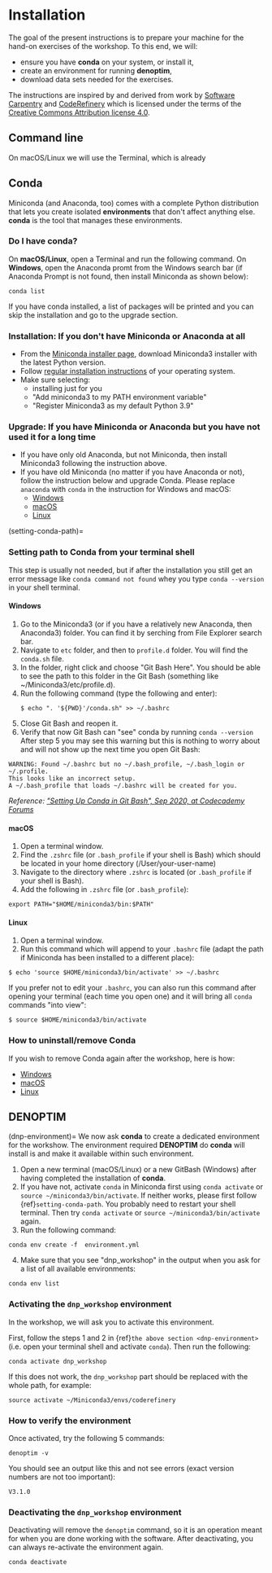 # Installation
The goal of the present instructions is to prepare your machine for the hand-on exercises of the workshop. To this end, we will:
* ensure you have **conda** on your system, or install it,
* create an environment for running **denoptim**,
* download data sets needed for the exercises.

The instructions are inspired by and derived from work by [Software Carpentry](http://software-carpentry.org) and [CodeRefinery](https://coderefinery.org/) which is licensed under the terms of the [Creative Commons Attribution license 4.0](https://creativecommons.org/licenses/by-sa/4.0/). 

## Command line
On macOS/Linux we will use the Terminal, which is already

## Conda

Miniconda (and Anaconda, too) comes with a complete Python distribution that lets
you create isolated **environments** that don't affect anything else.
**conda** is the tool that manages these environments.

### Do I have conda?
On **macOS/Linux**, open a Terminal and run the following command. On **Windows**, open the Anaconda promt from the Windows search bar (if Anaconda Prompt is not found, then install Miniconda as shown below): 

```conda list```

If you have conda installed, a list of packages will be printed and you can skip the installation and go to the upgrade section.

### Installation: If you don't have Miniconda or Anaconda at all

- From the [Miniconda installer page](https://docs.conda.io/en/latest/miniconda.html),
  download Miniconda3 installer with the latest Python version.
- Follow [regular installation instructions](https://conda.io/projects/conda/en/latest/user-guide/install/index.html#regular-installation)
  of your operating system.
- Make sure selecting:
    - installing just for you
    - "Add miniconda3 to my PATH environment variable"
    - "Register Miniconda3 as my default Python 3.9"


### Upgrade: If you have Miniconda or Anaconda but you have not used it for a long time

- If you have only old Anaconda, but not Miniconda, then install Miniconda3
  following the instruction above.
- If you have old Miniconda (no matter if you have Anaconda or not), follow the
  instruction below and upgrade Conda. Please replace `anaconda` with `conda`
  in the instruction for Windows and macOS:
    - [Windows](https://docs.conda.io/projects/continuumio-conda/en/latest/user-guide/install/windows.html#updating-conda)
    - [macOS](https://docs.conda.io/projects/continuumio-conda/en/latest/user-guide/install/macos.html#updating-anaconda-or-miniconda)
    - [Linux](https://docs.conda.io/projects/continuumio-conda/en/latest/user-guide/install/linux.html#updating-anaconda-or-miniconda)

(setting-conda-path)=

### Setting path to Conda from your terminal shell 

This step is usually not needed, but if after the installation you still get an error message like `conda command not found` whey you type `conda --version` in your shell terminal.

#### Windows
  1. Go to the Miniconda3 (or if you have a relatively new Anaconda, then
     Anaconda3) folder. You can find it by serching from File Explorer search
     bar.
  2. Navigate to `etc` folder, and then to `profile.d` folder. You will find
     the `conda.sh` file.
  3. In the folder, right click and choose "Git Bash Here". You should be able
     to see the path to this folder in the Git Bash (something like
     ~/Miniconda3/etc/profile.d).
  4. Run the following command (type the following and enter):
     ```shell
     $ echo ". '${PWD}'/conda.sh" >> ~/.bashrc
     ```
  5. Close Git Bash and reopen it.
  6. Verify that now Git Bash can "see" conda by running `conda --version`
  After step 5 you may see this warning but this is nothing to worry about and will
  not show up the next time you open Git Bash:
  ```
  WARNING: Found ~/.bashrc but no ~/.bash_profile, ~/.bash_login or ~/.profile.
  This looks like an incorrect setup.
  A ~/.bash_profile that loads ~/.bashrc will be created for you.
  ```
  *Reference: ["Setting Up Conda in Git Bash", Sep 2020, at Codecademy
  Forums](https://discuss.codecademy.com/t/setting-up-conda-in-git-bash/534473)*

#### macOS
  1. Open a terminal window.
  2. Find the `.zshrc` file (or `.bash_profile` if your shell is Bash)
     which should be located in your home directory
     (/User/your-user-name)
  3. Navigate to the directory where `.zshrc` is located (or `.bash_profile` if your shell is Bash).
  4. Add the following in `.zshrc` file (or `.bash_profile`):
  ```shell
  export PATH="$HOME/miniconda3/bin:$PATH"
  ```

#### Linux
  1. Open a terminal window.
  2. Run this command which will append to your `.bashrc` file (adapt the path if Miniconda has been installed
     to a different place):
  ```shell
  $ echo 'source $HOME/miniconda3/bin/activate' >> ~/.bashrc
  ```
  If you prefer not to edit your `.bashrc`, you can also run this command after opening your terminal (each time you open one)
  and it will bring all `conda` commands "into view":
  ```shell
  $ source $HOME/miniconda3/bin/activate
  ```


### How to uninstall/remove Conda

If you wish to remove Conda again after the workshop, here is how:

- [Windows](https://docs.conda.io/projects/continuumio-conda/en/latest/user-guide/install/windows.html#uninstalling-conda)
- [macOS](https://docs.conda.io/projects/continuumio-conda/en/latest/user-guide/install/macos.html#uninstalling-anaconda-or-miniconda)
- [Linux](https://docs.conda.io/projects/continuumio-conda/en/latest/user-guide/install/linux.html#uninstalling-anaconda-or-miniconda)


## DENOPTIM
(dnp-environment)=
We now ask **conda** to create a dedicated environment for the workshow. The environment required **DENOPTIM** do **conda** will install is and make it available within such environment.
1. Open a new terminal (macOS/Linux) or a new GitBash (Windows) after having completed the installation of **conda**.
2. If you have not, activate `conda` in Miniconda first using `conda activate` or `source ~/miniconda3/bin/activate`. If neither works, please first follow {ref}`setting-conda-path`. You probably need to restart your shell terminal. Then try `conda activate` or `source ~/miniconda3/bin/activate` again.
3. Run the following command:
```
conda env create -f  environment.yml
```
4. Make sure that you see "dnp_workshop" in the output when you ask for a list of all available environments:
```
conda env list
```

### Activating the `dnp_workshop` environment

In the workshop, we will ask you to activate this environment. 

First, follow the steps 1 and 2 in {ref}`the above section <dnp-environment>` (i.e. open your terminal shell and activate `conda`).
Then run the following:
```shell
conda activate dnp_workshop
```

If this does not work, the `dnp_workshop` part should be replaced with the whole path, for example:
```shell
source activate ~/Miniconda3/envs/coderefinery
```


### How to verify the environment

Once activated, try the following 5 commands:
```shell
denoptim -v
```

You should see an output like this and not see errors (exact version numbers are not too important):
```text
V3.1.0
```


### Deactivating the `dnp_workshop` environment
Deactivating will remove the `denoptim` command, so it is an operation meant for when you are done working with the software. After deactivating, you can always re-activate the environment again.
```shell
conda deactivate
```

